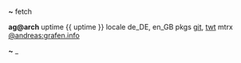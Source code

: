 **~** fetch

**ag@arch**
uptime    {{ uptime }}
locale    de_DE, en_GB
pkgs      [git](https://github.com/andreasgrafen), [twt](https://twitter.com/andreasgrafen)
mtrx      [@andreas:grafen.info](https://app.element.io)

**~** _